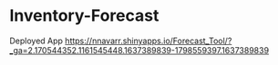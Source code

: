 # Inventory-Forecast

Deployed App
https://nnavarr.shinyapps.io/Forecast_Tool/?_ga=2.170544352.1161545448.1637389839-1798559397.1637389839
